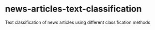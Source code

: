 # news-articles-text-classification
Text classification of news articles using different classification methods

